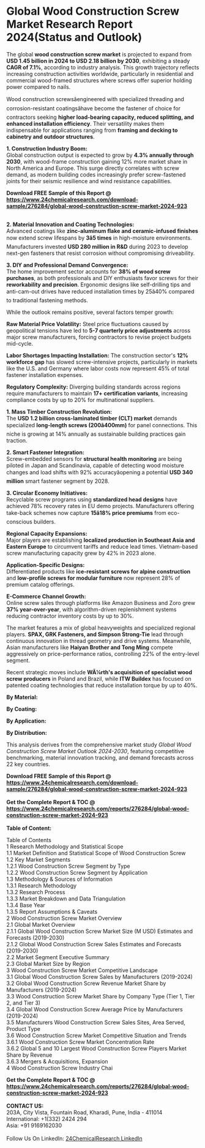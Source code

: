 <h1>Global Wood Construction Screw Market Research Report 2024(Status and Outlook)</h1><p>The global <strong>wood construction screw market</strong> is projected to expand from <strong>USD 1.45 billion in 2024 to USD 2.18 billion by 2030</strong>, exhibiting a steady <strong>CAGR of 7.1%</strong>, according to industry analysis. This growth trajectory reflects increasing construction activities worldwide, particularly in residential and commercial wood-framed structures where screws offer superior holding power compared to nails.</p><p>Wood construction screwsâengineered with specialized threading and corrosion-resistant coatingsâhave become the fastener of choice for contractors seeking <strong>higher load-bearing capacity, reduced splitting, and enhanced installation efficiency</strong>. Their versatility makes them indispensable for applications ranging from <strong>framing and decking to cabinetry and outdoor structures</strong>.</p><p><strong>1. Construction Industry Boom:</strong><br>
Global construction output is expected to grow by <strong>4.3% annually through 2030</strong>, with wood-frame construction gaining 12% more market share in North America and Europe. This surge directly correlates with screw demand, as modern building codes increasingly prefer screw-fastened joints for their seismic resilience and wind resistance capabilities.</p><div><b>Download FREE Sample of this Report @ 
            <a href="https://www.24chemicalresearch.com/download-sample/276284/global-wood-construction-screw-market-2024-923">
            https://www.24chemicalresearch.com/download-sample/276284/global-wood-construction-screw-market-2024-923</a></b></div><br><p><strong>2. Material Innovation and Coating Technologies:</strong><br>
Advanced coatings like <strong>zinc-aluminum flake and ceramic-infused finishes</strong> now extend screw lifespans by <strong>3â5 times</strong> in high-moisture environments. Manufacturers invested <strong>USD 280 million in R&amp;D</strong> during 2023 to develop next-gen fasteners that resist corrosion without compromising driveability.</p><p><strong>3. DIY and Professional Demand Convergence:</strong><br>
The home improvement sector accounts for <strong>38% of wood screw purchases</strong>, as both professionals and DIY enthusiasts favor screws for their <strong>reworkability and precision</strong>. Ergonomic designs like self-drilling tips and anti-cam-out drives have reduced installation times by 25â40% compared to traditional fastening methods.</p><p>While the outlook remains positive, several factors temper growth:</p><p><strong>Raw Material Price Volatility:</strong> Steel price fluctuations caused by geopolitical tensions have led to <strong>5-7 quarterly price adjustments</strong> across major screw manufacturers, forcing contractors to revise project budgets mid-cycle.</p><p><strong>Labor Shortages Impacting Installation:</strong> The construction sector's <strong>12% workforce gap</strong> has slowed screw-intensive projects, particularly in markets like the U.S. and Germany where labor costs now represent 45% of total fastener installation expenses.</p><p><strong>Regulatory Complexity:</strong> Diverging building standards across regions require manufacturers to maintain <strong>17+ certification variants</strong>, increasing compliance costs by up to 20% for multinational suppliers.</p><p><strong>1. Mass Timber Construction Revolution:</strong><br>
The <strong>USD 1.2 billion cross-laminated timber (CLT) market</strong> demands specialized <strong>long-length screws (200â400mm)</strong> for panel connections. This niche is growing at 14% annually as sustainable building practices gain traction.</p><p><strong>2. Smart Fastener Integration:</strong><br>
Screw-embedded sensors for <strong>structural health monitoring</strong> are being piloted in Japan and Scandinavia, capable of detecting wood moisture changes and load shifts with 92% accuracyâopening a potential <strong>USD 340 million</strong> smart fastener segment by 2028.</p><p><strong>3. Circular Economy Initiatives:</strong><br>
Recyclable screw programs using <strong>standardized head designs</strong> have achieved 78% recovery rates in EU demo projects. Manufacturers offering take-back schemes now capture <strong>15â18% price premiums</strong> from eco-conscious builders.</p><p><strong>Regional Capacity Expansions:</strong><br>
	Major players are establishing <strong>localized production in Southeast Asia and Eastern Europe</strong> to circumvent tariffs and reduce lead times. Vietnam-based screw manufacturing capacity grew by 42% in 2023 alone.</p><p><strong>Application-Specific Designs:</strong><br>
	Differentiated products like <strong>ice-resistant screws for alpine construction</strong> and <strong>low-profile screws for modular furniture</strong> now represent 28% of premium catalog offerings.</p><p><strong>E-Commerce Channel Growth:</strong><br>
	Online screw sales through platforms like Amazon Business and Zoro grew <strong>37% year-over-year</strong>, with algorithm-driven replenishment systems reducing contractor inventory costs by up to 30%.</p><p>The market features a mix of global heavyweights and specialized regional players. <strong>SPAX, GRK Fasteners, and Simpson Strong-Tie</strong> lead through continuous innovation in thread geometry and drive systems. Meanwhile, Asian manufacturers like <strong>Haiyan Brother and Tong Ming</strong> compete aggressively on price-performance ratios, controlling 22% of the entry-level segment.</p><p>Recent strategic moves include <strong>WÃ¼rth's acquisition of specialist wood screw producers</strong> in Poland and Brazil, while <strong>ITW Buildex</strong> has focused on patented coating technologies that reduce installation torque by up to 40%.</p><p><strong>By Material:</strong></p><p><strong>By Coating:</strong></p><p><strong>By Application:</strong></p><p><strong>By Distribution:</strong></p><p>This analysis derives from the comprehensive market study <em>Global Wood Construction Screw Market Outlook 2024-2030</em>, featuring competitive benchmarking, material innovation tracking, and demand forecasts across 22 key countries.</p><div><b>Download FREE Sample of this Report @ 
            <a href="https://www.24chemicalresearch.com/download-sample/276284/global-wood-construction-screw-market-2024-923">
            https://www.24chemicalresearch.com/download-sample/276284/global-wood-construction-screw-market-2024-923</a></b></div><br><div><b>Get the Complete Report & TOC @ 
            <a href="https://www.24chemicalresearch.com/reports/276284/global-wood-construction-screw-market-2024-923">
            https://www.24chemicalresearch.com/reports/276284/global-wood-construction-screw-market-2024-923</a></b></div><br>
            <b>Table of Content:</b><p>Table of Contents<br />
1 Research Methodology and Statistical Scope<br />
1.1 Market Definition and Statistical Scope of Wood Construction Screw<br />
1.2 Key Market Segments<br />
1.2.1 Wood Construction Screw Segment by Type<br />
1.2.2 Wood Construction Screw Segment by Application<br />
1.3 Methodology & Sources of Information<br />
1.3.1 Research Methodology<br />
1.3.2 Research Process<br />
1.3.3 Market Breakdown and Data Triangulation<br />
1.3.4 Base Year<br />
1.3.5 Report Assumptions & Caveats<br />
2 Wood Construction Screw Market Overview<br />
2.1 Global Market Overview<br />
2.1.1 Global Wood Construction Screw Market Size (M USD) Estimates and Forecasts (2019-2030)<br />
2.1.2 Global Wood Construction Screw Sales Estimates and Forecasts (2019-2030)<br />
2.2 Market Segment Executive Summary<br />
2.3 Global Market Size by Region<br />
3 Wood Construction Screw Market Competitive Landscape<br />
3.1 Global Wood Construction Screw Sales by Manufacturers (2019-2024)<br />
3.2 Global Wood Construction Screw Revenue Market Share by Manufacturers (2019-2024)<br />
3.3 Wood Construction Screw Market Share by Company Type (Tier 1, Tier 2, and Tier 3)<br />
3.4 Global Wood Construction Screw Average Price by Manufacturers (2019-2024)<br />
3.5 Manufacturers Wood Construction Screw Sales Sites, Area Served, Product Type<br />
3.6 Wood Construction Screw Market Competitive Situation and Trends<br />
3.6.1 Wood Construction Screw Market Concentration Rate<br />
3.6.2 Global 5 and 10 Largest Wood Construction Screw Players Market Share by Revenue<br />
3.6.3 Mergers & Acquisitions, Expansion<br />
4 Wood Construction Screw Industry Chai</p><div><b>Get the Complete Report & TOC @ 
            <a href="https://www.24chemicalresearch.com/reports/276284/global-wood-construction-screw-market-2024-923">
            https://www.24chemicalresearch.com/reports/276284/global-wood-construction-screw-market-2024-923</a></b></div><br><b>CONTACT US:</b><br>
            203A, City Vista, Fountain Road, Kharadi, Pune, India - 411014<br>
            International: +1(332) 2424 294<br>
            Asia: +91 9169162030 <br><br>
            Follow Us On LinkedIn: <a href="https://www.linkedin.com/company/24chemicalresearch/">24ChemicalResearch LinkedIn</a>